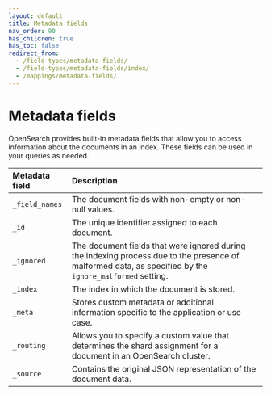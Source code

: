 ```yaml
---
layout: default
title: Metadata fields
nav_order: 90
has_children: true
has_toc: false
redirect_from:
  - /field-types/metadata-fields/
  - /field-types/metadata-fields/index/
  - /mappings/metadata-fields/
---
```


# Metadata fields

OpenSearch provides built-in metadata fields that allow you to access information about the documents in an index. These fields can be used in your queries as needed.

Metadata field | Description
:--- | :---
`_field_names` | The document fields with non-empty or non-null values.   
`_id` |  The unique identifier assigned to each document. 
`_ignored` | The document fields that were ignored during the indexing process due to the presence of malformed data, as specified by the `ignore_malformed` setting.
`_index` | The index in which the document is stored.
`_meta` | Stores custom metadata or additional information specific to the application or use case.
`_routing` | Allows you to specify a custom value that determines the shard assignment for a document in an OpenSearch cluster.
`_source` | Contains the original JSON representation of the document data.
